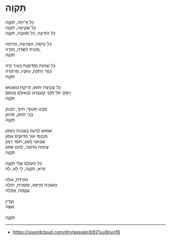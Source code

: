 # תִּקְוָה

כָּל זְרִיחָה, תִּקְוָה\
כָּל שְׁקִיעָה, תִּקְוָה\
כָּל הוֹדָעָה, כָּל תְּגוּבָה, תִּקְוָה\
\
כָּל טִיסָה, הַמְרָאָה, נְחִיתָה\
מוֹנִית לַשָּׂדֶה, חֲזָרָה, \
תִּקְוָה\
\
כָּל שְׁהוּת מִזְדַּמֶּנֶת בְּעִיר זָרָה\
כְּפָר וְיַתְקִין, טוֹקְיוֹ, מָרמָּרַה\
תִּקְוָה\
\
כָּל עֲקִיצַת יַתּוּשׁ, זְרִיקַת טִשְׁטוּשׁ\
וִיסְקִי זוֹל לִפְנֵי קוֹנְצֶרְט (בְּאוּלָם נָטוּשׁ)\
תִּקְוָה\
\
מַבָּט חָטוּף, חִיּוּךְ, חִבּוּק\
בֶּכִי חָנוּק, פִּהוּק\
תִּקְוָה\
\
שִׁמּוּשׁ לְרָעָה בַּאֲבוֹת הַמָּזוֹן\
מִכְנָסִי עוֹר הֲדוּקִים אָסוֹן\
שִׁבּוּשִׁי לָשׁוֹן, חֹסֶר רָצוֹן\
עֲיֵפוּת הַחֹמֶר, לֶחֶם שִׁפּוֹן\
תִּקְוָה\
\
כָּל הָעוֹלָם שֶׁלִּי תִּקְוָה\
וְהִיא, תִּקְוָה, לִי לֹא, לָהּ\
\
מוֹרֶדֶת, גּוֹלָה\
חֲשׂוּכַת מַרְפֵּא, סוֹפָנִית, חוֹלָה\
עֲקֻמָּה, אֲפֵלָה\
\
וַעֲדַיִן\
אִשָּׁה\
\
תִּקְוָה

---
- https://soundcloud.com/drorkessler/b921uu9ovnf6
